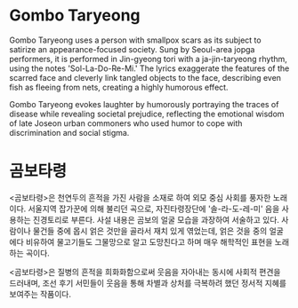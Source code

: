 # Gombo Taryeong

Gombo Taryeong uses a person with smallpox scars as its subject to satirize an appearance-focused society. Sung by Seoul-area jopga performers, it is performed in Jin-gyeong tori with a ja-jin-taryeong rhythm, using the notes 'Sol-La-Do-Re-Mi.' The lyrics exaggerate the features of the scarred face and cleverly link tangled objects to the face, describing even fish as fleeing from nets, creating a highly humorous effect.

Gombo Taryeong evokes laughter by humorously portraying the traces of disease while revealing societal prejudice, reflecting the emotional wisdom of late Joseon urban commoners who used humor to cope with discrimination and social stigma.

# 곰보타령

<곰보타령>은 천연두의 흔적을 가진 사람을 소재로 하여 외모 중심 사회를 풍자한 노래이다. 서울지역 잡가꾼에 의해 불리던 곡으로, 자진타령장단에 '솔-라-도-레-미' 음을 사용하는 진경토리로 부른다. 사설 내용은 곰보의 얼굴 모습을 과장하여 서술하고 있다. 사람이나 물건들 중에 몹시 얽은 것만을 골라서 재치 있게 엮었는데, 얽은 것을 중의 얼굴에다 비유하여 물고기들도 그물망으로 알고 도망친다고 하며 매우 해학적인 표현을 노래하는 곡이다. 

<곰보타령>은 질병의 흔적을 희화화함으로써 웃음을 자아내는 동시에 사회적 편견을 드러내며, 조선 후기 서민들이 웃음을 통해 차별과 상처를 극복하려 했던 정서적 지혜를 보여주는 작품이다.
